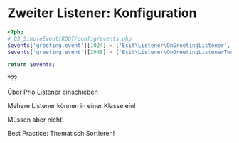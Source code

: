 # Zweiter Listener: Konfiguration
```php
<?php
# 03_SimpleEvent/ROOT/config/events.php
$events['greeting.event'][1024] = ['Esit\Listener\OnGreetingListener', 'generateGreeting'];
$events['greeting.event'][2048] = ['Esit\Listener\OnGreetingListenerTwo', 'modifyGreeting']; # new!

return $events;
```

???

Über Prio Listener einschieben

Mehere Listener können in einer Klasse ein!

Müssen aber nicht!

Best Practice: Thematisch Sortieren!